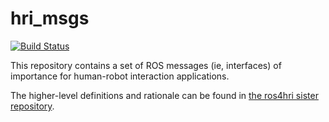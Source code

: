 hri_msgs
========

[![Build Status](https://travis-ci.com/ros4hri/hri_msgs.svg?branch=master)](https://travis-ci.com/ros4hri/hri_msgs)

This repository contains a set of ROS messages (ie, interfaces) of importance
for human-robot interaction applications.

The higher-level definitions and rationale can be found in [the ros4hri sister
repository](https://caidin.brl.ac.uk/ROS4HRI/main).
